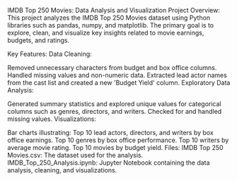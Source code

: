 IMDB Top 250 Movies: Data Analysis and Visualization
Project Overview:
This project analyzes the IMDB Top 250 Movies dataset using Python libraries such as pandas, numpy, and matplotlib. The primary goal is to explore, clean, and visualize key insights related to movie earnings, budgets, and ratings.

Key Features:
Data Cleaning:

Removed unnecessary characters from budget and box office columns.
Handled missing values and non-numeric data.
Extracted lead actor names from the cast list and created a new 'Budget Yield' column.
Exploratory Data Analysis:

Generated summary statistics and explored unique values for categorical columns such as genres, directors, and writers.
Checked for and handled missing values.
Visualizations:

Bar charts illustrating:
Top 10 lead actors, directors, and writers by box office earnings.
Top 10 genres by box office performance.
Top 10 writers by average movie rating.
Top 10 movies by budget yield.
Files:
IMDB Top 250 Movies.csv: The dataset used for the analysis.
IMDB_Top_250_Analysis.ipynb: Jupyter Notebook containing the data analysis, cleaning, and visualizations.
